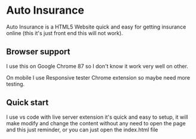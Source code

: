 # Auto Insurance

Auto Insurance is a HTML5 Website quick and easy for getting insurance online (this it's just front end this will not work).



## Browser support
I use this on Google Chrome 87 so I don't know it work very well on other.

On mobile I use Responsive tester Chrome extension so maybe need more testing.


## Quick start
I use vs code with live server extension it's quick and easy to setup, it will make modify and change the content without any need to open the page and this just reminder, or you can just open the index.html file
